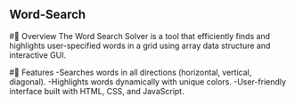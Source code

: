 ## Word-Search
#📜 Overview
The Word Search Solver is a tool that efficiently finds and highlights user-specified words in a grid using array data structure and interactive GUI.

#🚀 Features
-Searches words in all directions (horizontal, vertical, diagonal).
-Highlights words dynamically with unique colors.
-User-friendly interface built with HTML, CSS, and JavaScript.

